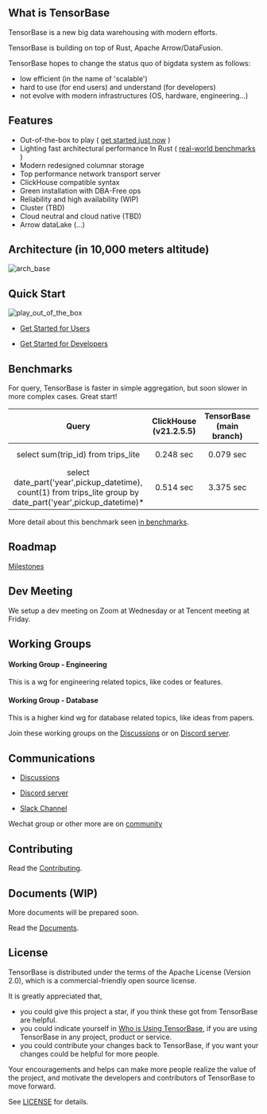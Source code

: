 ## What is TensorBase
TensorBase is a new big data warehousing with modern efforts.

TensorBase is building on top of Rust, Apache Arrow/DataFusion.

TensorBase hopes to change the status quo of bigdata system as follows:
  * low efficient (in the name of 'scalable')
  * hard to use (for end users) and understand (for developers)
  * not evolve with modern infrastructures (OS, hardware, engineering...)

## Features

* Out-of-the-box to play ( [get started just now](#quick-start) )
* Lighting fast architectural performance In Rust ( [real-world benchmarks](#benchmarks) )
* Modern redesigned columnar storage 
* Top performance network transport server  
* ClickHouse compatible syntax
* Green installation with DBA-Free ops
* Reliability and high availability (WIP)
* Cluster (TBD)
* Cloud neutral and cloud native (TBD)
* Arrow dataLake (...)

## Architecture (in 10,000 meters altitude)

![arch_base](https://user-images.githubusercontent.com/237573/115341887-efeb0a00-a1db-11eb-8aea-0c6cef2ba1ca.jpg)

## Quick Start

![play_out_of_the_box](https://user-images.githubusercontent.com/237573/115368682-e5d80400-a1f9-11eb-9a9e-deeb4d5d58d2.gif)


* [Get Started for Users](/docs/get_started_users.md) 

* [Get Started for Developers](/docs/get_started_developers.md) 

## Benchmarks

For query, TensorBase is faster in simple aggregation, but soon slower in more complex cases. Great start!

|Query |ClickHouse (v21.2.5.5)      | TensorBase (main branch)  | Speedup Ratio of TB   |
|:----:|:---------------------------:|:-----------------------: | :--------------------------: |
| select sum(trip_id) from trips_lite | 0.248 sec  |  0.079 sec | 3.1 (TB is faster) |
| select date_part('year',pickup_datetime), count(1) from trips_lite group by date_part('year',pickup_datetime)* | 0.514 sec |  3.375 sec  | 0.15 (TB is slower)  |

More detail about this benchmark seen [in benchmarks](/docs/benchmarks.md).

## Roadmap

[Milestones](https://github.com/tensorbase/tensorbase/milestones)
## Dev Meeting

We setup a dev meeting on Zoom at Wednesday or at Tencent meeting at Friday.


## Working Groups

#### Working Group - Engineering
This is a wg for engineering related topics, like codes or features.

#### Working Group - Database
This is a higher kind wg for database related topics, like ideas from papers.

Join these working groups on the [Discussions](https://github.com/tensorbase/tensorbase/discussions) or on [Discord server](https://discord.gg/E72n2jzgKD).


## Communications

* [Discussions](https://github.com/tensorbase/tensorbase/discussions)

* [Discord server](https://discord.gg/E72n2jzgKD)

* [Slack Channel](https://join.slack.com/t/tensorbase/shared_invite/zt-ntwmjvpu-TQ9drOdUwNJWmUTXvxMumA)

Wechat group or other more are on [community](https://tensorbase.io/community/)

## Contributing

Read the [Contributing](/docs/CONTRIBUTING.md).

## Documents (WIP)

More documents will be prepared soon.

Read the [Documents](/docs/docs.md).

## License
TensorBase is distributed under the terms of the Apache License (Version 2.0), which is a commercial-friendly open source license.

It is greatly appreciated that,

* you could give this project a star, if you think these got from TensorBase are helpful.
* you could indicate yourself in [Who is Using TensorBase](/docs/who_using.md), if you are using TensorBase in any project, product or service. 
* you could contribute your changes back to TensorBase, if you want your changes could be helpful for more people.

Your encouragements and helps can make more people realize the value of the project, and motivate the developers and contributors of TensorBase to move forward.

See [LICENSE](LICENSE) for details.

